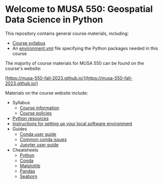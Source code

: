 # Welcome to MUSA 550: Geospatial Data Science in Python

This repository contains general course materials, including:

- [Course syllabus](syllabus.md)
- An [environment.yml](environment.yml) file specifying the Python packages needed in this course

The majority of course materials for MUSA 550 can be found on the course's website:

[https://musa-550-fall-2023.github.io/](https://musa-550-fall-2023.github.io/)

Materials on the course website include:

- Syllabus
  - [Course information](https://musa-550-fall-2023.github.io/syllabus/info)
  - [Course policies](https://musa-550-fall-2023.github.io/syllabus/policies)
- [Python resources](https://musa-550-fall-2023.github.io/resources/python)
- [Instructions for setting up your local software environment](https://musa-550-fall-2023.github.io/resources/setup/)
- Guides
  - [Conda user guide](https://musa-550-fall-2023.github.io/guides/conda)
  - [Common conda issues](https://musa-550-fall-2023.github.io/guides/conda-issues)
  - [Jupyter user guide](https://musa-550-fall-2023.github.io/guides/jupyter)
- Cheatsheets
  - [Python](https://musa-550-fall-2023.github.io/cheatsheets/python.pdf)
  - [Conda](https://musa-550-fall-2023.github.io/cheatsheets/conda.pdf)
  - [Matplotlib](https://musa-550-fall-2023.github.io/cheatsheets/matplotlib.pdf)
  - [Pandas](https://musa-550-fall-2023.github.io/cheatsheets/pandas.pdf)
  - [Seaborn](https://musa-550-fall-2023.github.io/cheatsheets/seaborn.pdf)
